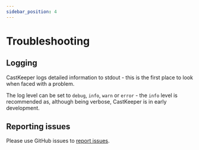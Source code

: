 ```yaml
---
sidebar_position: 4
---
```


# Troubleshooting

## Logging

CastKeeper logs detailed information to stdout - this is the first place to
look when faced with a problem.

The log level can be set to `debug`, `info`, `warn` or `error` - the `info`
level is recommended as, although being verbose, CastKeeper is in early
development.

## Reporting issues

Please use GitHub issues to
[report issues](https://github.com/webbgeorge/castkeeper/issues/new?template=bug_report.md).
